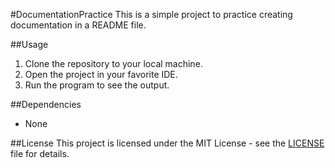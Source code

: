 #DocumentationPractice
This is a simple project to practice creating documentation in a README file.

##Usage
1. Clone the repository to your local machine.
2. Open the project in your favorite IDE.
3. Run the program to see the output.

##Dependencies
- None

##License
This project is licensed under the MIT License - see the [LICENSE](LICENSE) file for details.
